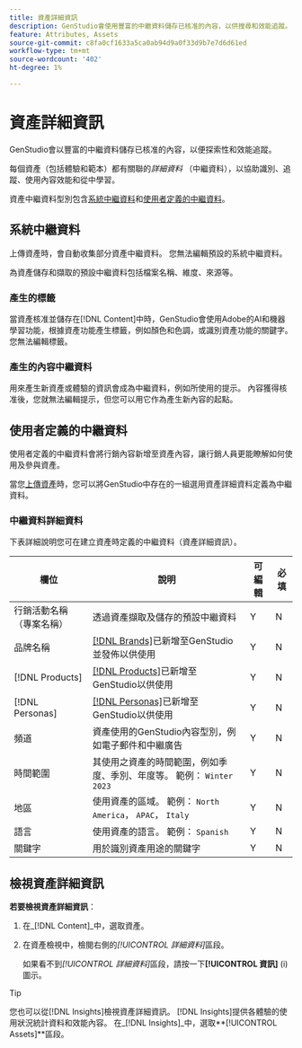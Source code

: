 ```yaml
---
title: 資產詳細資訊
description: GenStudio會使用豐富的中繼資料儲存已核准的內容，以供搜尋和效能追蹤。
feature: Attributes, Assets
source-git-commit: c8fa0cf1633a5ca0ab94d9a0f33d9b7e7d6d61ed
workflow-type: tm+mt
source-wordcount: '402'
ht-degree: 1%

---
```



# 資產詳細資訊

GenStudio會以豐富的中繼資料儲存已核准的內容，以便探索性和效能追蹤。

每個資產（包括體驗和範本）都有關聯的&#x200B;_詳細資料_ （中繼資料），以協助識別、追蹤、使用內容效能和從中學習。

資產中繼資料型別包含[系統中繼資料](#system-metadata)和[使用者定義的中繼資料](#user-defined-metadata)。

## 系統中繼資料

上傳資產時，會自動收集部分資產中繼資料。 您無法編輯預設的系統中繼資料。

為資產儲存和擷取的預設中繼資料包括檔案名稱、維度、來源等。

### 產生的標籤

當資產核准並儲存在[!DNL Content]中時，GenStudio會使用Adobe的AI和機器學習功能，根據資產功能產生標籤，例如顏色和色調，或識別資產功能的關鍵字。 您無法編輯標籤。

### 產生的內容中繼資料

用來產生新資產或體驗的資訊會成為中繼資料，例如所使用的提示。 內容獲得核准後，您就無法編輯提示，但您可以用它作為產生新內容的起點。

## 使用者定義的中繼資料

使用者定義的中繼資料會將行銷內容新增至資產內容，讓行銷人員更能瞭解如何使用及參與資產。

當您[上傳資產](/help/user-guide/content/manage-assets.md#add-assets)時，您可以將GenStudio中存在的一組選用資產詳細資料定義為中繼資料。

### 中繼資料詳細資料

下表詳細說明您可在建立資產時定義的中繼資料（資產詳細資訊）。

| 欄位 | 說明 | 可編輯 | 必填 |
| ------------- | ----------- | -------- | -------- |
| 行銷活動名稱（專案名稱） | 透過資產擷取及儲存的預設中繼資料 | Y | N |
| 品牌名稱 | [[!DNL Brands]](/help/user-guide/guidelines/brands.md)已新增至GenStudio並發佈以供使用 | Y | N |
| [!DNL Products] | [[!DNL Products]](/help/user-guide/guidelines/products.md)已新增至GenStudio以供使用 | Y | N |
| [!DNL Personas] | [[!DNL Personas]](/help/user-guide/guidelines/personas.md)已新增至GenStudio以供使用 | Y | N |
| 頻道 | 資產使用的GenStudio內容型別，例如電子郵件和中繼廣告 | Y | N |
| 時間範圍 | 其使用之資產的時間範圍，例如季度、季別、年度等。 範例： `Winter 2023` | Y | N |
| 地區 | 使用資產的區域。 範例： `North America`， `APAC`， `Italy` | Y | N |
| 語言 | 使用資產的語言。 範例： `Spanish` | Y | N |
| 關鍵字 | 用於識別資產用途的關鍵字 | Y | N |

## 檢視資產詳細資訊

**若要檢視資產詳細資訊**：

1. 在&#x200B;_[!DNL Content]_中，選取資產。

1. 在資產檢視中，檢閱右側的&#x200B;_[!UICONTROL 詳細資料]_&#x200B;區段。

   如果看不到&#x200B;_[!UICONTROL 詳細資料]_&#x200B;區段，請按一下&#x200B;**[!UICONTROL 資訊]** (i)圖示。

>[!TIP]
>
>您也可以從[!DNL Insights]檢視資產詳細資訊。 [!DNL Insights]提供各體驗的使用狀況統計資料和效能內容。 在&#x200B;_[!DNL Insights]_中，選取&#x200B;**[!UICONTROL Assets]**區段。

<!-- ## History

Expand the _[!UICONTROL History]_ section to view a timeline of approvals and activity.

list other activity, show screenshot?
-->

